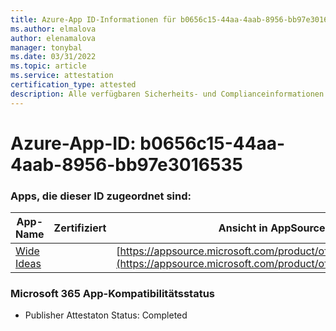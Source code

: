 ```yaml
---
title: Azure-App ID-Informationen für b0656c15-44aa-4aab-8956-bb97e3016535
ms.author: elmalova
author: elenamalova
manager: tonybal
ms.date: 03/31/2022
ms.topic: article
ms.service: attestation
certification_type: attested
description: Alle verfügbaren Sicherheits- und Complianceinformationen für b0656c15-44aa-4aab-8956-bb97e3016535.
---
```

# <a name="azure-app-id-b0656c15-44aa-4aab-8956-bb97e3016535"></a>Azure-App-ID: b0656c15-44aa-4aab-8956-bb97e3016535


### <a name="apps-associated-with-this-id"></a>Apps, die dieser ID zugeordnet sind:
| **App-Name** | **Zertifiziert** | **Ansicht in AppSource** |
|--------------|---------------|-----------------------|
| [Wide Ideas](../forward/WA200000819.md) |  | [https://appsource.microsoft.com/product/office/WA200000819](https://appsource.microsoft.com/product/office/WA200000819) |

### <a name="microsoft-365-app-compliance-status"></a>Microsoft 365 App-Kompatibilitätsstatus
- Publisher Attestaton Status: Completed
